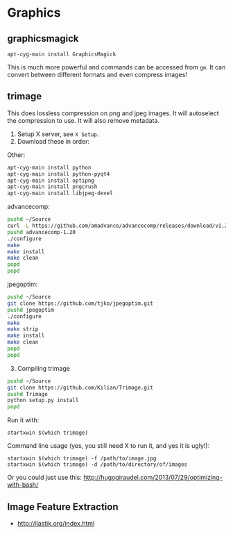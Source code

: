 Graphics
========

graphicsmagick
--------------

```
apt-cyg-main install GraphicsMagick
```

This is much more powerful and commands can be accessed from `gm`. It can convert between different formats and even compress images!

trimage
-------

This does lossless compression on png and jpeg images. It will autoselect the compression to use. It will also remove metadata.

1. Setup X server, see `X Setup`.
2. Download these in order:

Other:

```sh
apt-cyg-main install python
apt-cyg-main install python-pyqt4
apt-cyg-main install optipng
apt-cyg-main install pngcrush
apt-cyg-main install libjpeg-devel
```

advancecomp:

```sh
pushd ~/Source
curl -L https://github.com/amadvance/advancecomp/releases/download/v1.20/advancecomp-1.20.tar.gz | tar xz
pushd advancecomp-1.20
./configure
make
make install
make clean
popd
popd
```

jpegoptim:

```sh
pushd ~/Source
git clone https://github.com/tjko/jpegoptim.git
pushd jpegoptim
./configure
make
make strip
make install
make clean
popd
popd
```

3. Compiling trimage

```sh
pushd ~/Source
git clone https://github.com/Kilian/Trimage.git
pushd Trimage
python setup.py install
popd
```

Run it with:

```
startxwin $(which trimage)
```

Command line usage (yes, you still need X to run it, and yes it is ugly!):

```
startxwin $(which trimage) -f /path/to/image.jpg
startxwin $(which trimage) -d /path/to/directory/of/images
```

Or you could just use this: http://hugogiraudel.com/2013/07/29/optimizing-with-bash/

Image Feature Extraction
------------------------

* http://ilastik.org/index.html